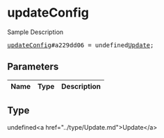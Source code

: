# updateConfig

Sample Description

<pre>
<a href="../constructor/updateConfig.md">updateConfig</a>#a229dd06 = undefined<a href="../type/Update.md">Update</a>;
</pre>

## Parameters

| Name | Type | Description |
|------|:----:|-------------|

## Type

undefined&lt;a href=&#34;../type/Update.md&#34;&gt;Update&lt;/a&gt;
